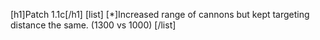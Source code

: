 [h1]Patch 1.1c[/h1]
[list]
[*]Increased range of cannons but kept targeting distance the same. (1300 vs 1000)
[/list]